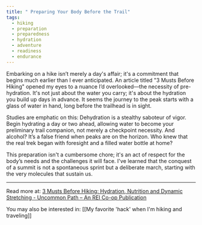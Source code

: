 ```yaml
---
title: " Preparing Your Body Before the Trail"
tags:
  - hiking
  - preparation
  - preparedness
  - hydration
  - adventure
  - readiness
  - endurance
---
```

Embarking on a hike isn’t merely a day's affair; it's a commitment that begins much earlier than I ever anticipated. An article titled "3 Musts Before Hiking" opened my eyes to a nuance I’d overlooked—the necessity of pre-hydration. It's not just about the water you carry; it's about the hydration you build up days in advance. It seems the journey to the peak starts with a glass of water in hand, long before the trailhead is in sight.

Studies are emphatic on this: Dehydration is a stealthy saboteur of vigor. Begin hydrating a day or two ahead, allowing water to become your preliminary trail companion, not merely a checkpoint necessity. And alcohol? It’s a false friend when peaks are on the horizon. Who knew that the real trek began with foresight and a filled water bottle at home?

This preparation isn't a cumbersome chore; it's an act of respect for the body’s needs and the challenges it will face. I've learned that the conquest of a summit is not a spontaneous sprint but a deliberate march, starting with the very molecules that sustain us.

----

Read more at: [3 Musts Before Hiking: Hydration, Nutrition and Dynamic Stretching - Uncommon Path – An REI Co-op Publication](https://www.rei.com/blog/fitness/hiking-hydration-nutrition-dynamic-stretching)

You may also be interested in: [[My favorite 'hack' when I'm hiking and traveling]]